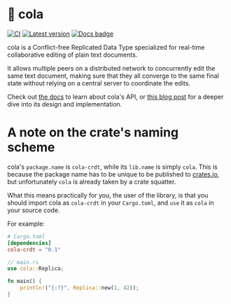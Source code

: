 # 🥤 cola

[![CI]](https://github.com/nomad/cola/actions)
[![Latest version]](https://crates.io/crates/cola-crdt)
[![Docs badge]][docs]

[CI]: https://github.com/nomad/cola/actions/workflows/ci.yml/badge.svg
[Latest version]: https://img.shields.io/crates/v/cola-crdt.svg
[Docs badge]: https://docs.rs/cola-crdt/badge.svg

cola is a Conflict-free Replicated Data Type specialized for real-time
collaborative editing of plain text documents.

It allows multiple peers on a distributed network to concurrently edit the same
text document, making sure that they all converge to the same final state
without relying on a central server to coordinate the edits.

Check out [the docs][docs] to learn about cola's API, or [this blog post][cola]
for a deeper dive into its design and implementation.

# A note on the crate's naming scheme

cola's `package.name` is `cola-crdt`, while its `lib.name` is simply `cola`.
This is because the package name has to be unique to be published to
[crates.io], but unfortunately `cola` is already taken by a crate squatter.

What this means practically for you, the user of the library, is that you
should import cola as `cola-crdt` in your `Cargo.toml`, and `use` it as
`cola` in your source code.

For example:

```toml
# Cargo.toml
[dependencies]
cola-crdt = "0.1"
```

```rust
// main.rs
use cola::Replica;

fn main() {
    println!("{:?}", Replica::new(1, 42));
}
```

[docs]: https://docs.rs/cola-crdt
[cola]: https://www.nomad.foo/blog/cola
[crates.io]: https://www.crates.io
